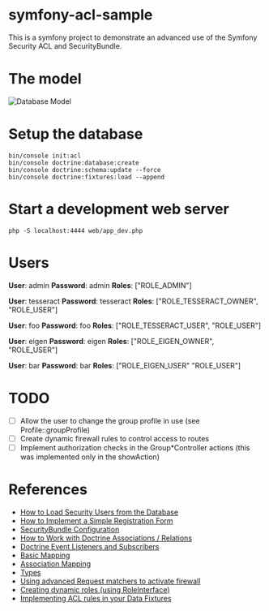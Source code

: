 symfony-acl-sample
==================

This is a symfony project to demonstrate an advanced use of the Symfony Security
ACL and SecurityBundle.

# The model

![Database Model](https://raw.githubusercontent.com/spelcaster/symfony-acl-sample/master/model/model.png)

# Setup the database

```shell
bin/console init:acl
bin/console doctrine:database:create
bin/console doctrine:schema:update --force
bin/console doctrine:fixtures:load --append
```

# Start a development web server

```shell
php -S localhost:4444 web/app_dev.php
```

# Users

**User**: admin
**Password**: admin
**Roles**: ["ROLE_ADMIN"]

**User**: tesseract
**Password**: tesseract
**Roles**: ["ROLE_TESSERACT_OWNER", "ROLE_USER"]

**User**: foo
**Password**: foo
**Roles**: ["ROLE_TESSERACT_USER", "ROLE_USER"]

**User**: eigen
**Password**: eigen
**Roles**: ["ROLE_EIGEN_OWNER", "ROLE_USER"]

**User**: bar
**Password**: bar
**Roles**: ["ROLE_EIGEN_USER" "ROLE_USER"]

# TODO

- [ ] Allow the user to change the group profile in use (see Profile::groupProfile)
- [ ] Create dynamic firewall rules to control access to routes
- [ ] Implement authorization checks in the Group\*Controller actions (this was
implemented only in the showAction)

# References

- [How to Load Security Users from the Database](http://symfony.com/doc/current/security/entity_provider.html#security-serialize-equatable)
- [How to Implement a Simple Registration Form](http://symfony.com/doc/current/doctrine/registration_form.html)
- [SecurityBundle Configuration](https://symfony.com/doc/current/reference/configuration/security.html)
- [How to Work with Doctrine Associations / Relations](http://symfony.com/doc/current/doctrine/associations.html)
- [Doctrine Event Listeners and Subscribers](http://symfony.com/doc/current/doctrine/event_listeners_subscribers.html)
- [Basic Mapping](http://docs.doctrine-project.org/projects/doctrine-orm/en/latest/reference/basic-mapping.html)
- [Association Mapping](docs.doctrine-project.org/projects/doctrine-orm/en/latest/reference/association-mapping.html#association-mapping)
- [Types](http://docs.doctrine-project.org/projects/doctrine-dbal/en/latest/reference/types.html)
- [Using advanced Request matchers to activate firewall](https://matthiasnoback.nl/2012/07/symfony2-security-using-advanced-request-matchers-to-activate-firewalls/)
- [Creating dynamic roles (using RoleInterface)](https://matthiasnoback.nl/2012/07/symfony2-security-creating-dynamic-roles-using-roleinterface/)
- [Implementing ACL rules in your Data Fixtures](https://adayinthelifeof.nl/2012/07/04/symfony2-implementing-acl-rules-in-your-data-fixtures/)
